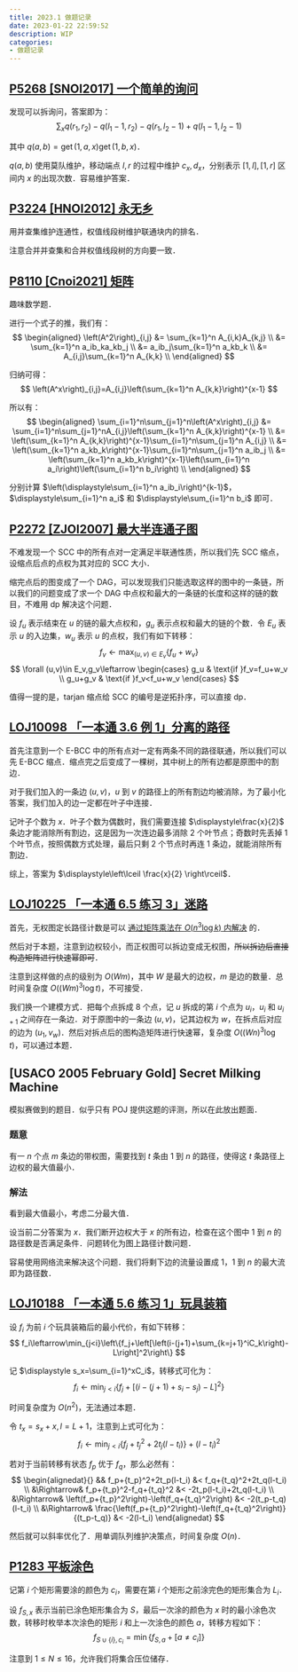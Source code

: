 ```yaml
---
title: 2023.1 做题记录
date: 2023-01-22 22:59:52
description: WIP
categories:
- 做题记录
---
```

## [P5268 [SNOI2017] 一个简单的询问](https://www.luogu.com.cn/problem/P5268)
发现可以拆询问，答案即为：
$$
\displaystyle\sum_{x}q(r_1,r_2)-q(l_1-1,r_2)-q(r_1,l_2-1)+q(l_1-1,l_2-1)
$$

其中 $q(a,b)=\operatorname{get}(1,a,x)\operatorname{get}(1,b,x)$．

$q(a,b)$ 使用莫队维护，移动端点 $l,r$ 的过程中维护 $c_x,d_x$，分别表示 $[1,l],[1,r]$ 区间内 $x$ 的出现次数．容易维护答案．

## [P3224 [HNOI2012] 永无乡](https://www.luogu.com.cn/problem/P3224)
用并查集维护连通性，权值线段树维护联通块内的排名．

注意合并并查集和合并权值线段树的方向要一致．

## [P8110 [Cnoi2021] 矩阵](https://www.luogu.com.cn/problem/P8110)
趣味数学题．

进行一个式子的推，我们有：
$$
\begin{aligned}
\left(A^2\right)_{i,j}
&= \sum_{k=1}^n A_{i,k}A_{k,j} \\
&= \sum_{k=1}^n a_ib_ka_kb_j \\
&= a_ib_j\sum_{k=1}^n a_kb_k \\
&= A_{i,j}\sum_{k=1}^n A_{k,k} \\
\end{aligned}
$$

归纳可得：
$$
\left(A^x\right)_{i,j}=A_{i,j}\left(\sum_{k=1}^n A_{k,k}\right)^{x-1}
$$

所以有：
$$
\begin{aligned}
\sum_{i=1}^n\sum_{j=1}^n\left(A^x\right)_{i,j}
&= \sum_{i=1}^n\sum_{j=1}^nA_{i,j}\left(\sum_{k=1}^n A_{k,k}\right)^{x-1} \\
&= \left(\sum_{k=1}^n A_{k,k}\right)^{x-1}\sum_{i=1}^n\sum_{j=1}^n A_{i,j} \\
&= \left(\sum_{k=1}^n a_kb_k\right)^{x-1}\sum_{i=1}^n\sum_{j=1}^n a_ib_j \\
&= \left(\sum_{k=1}^n a_kb_k\right)^{x-1}\left(\sum_{i=1}^n a_i\right)\left(\sum_{i=1}^n b_i\right) \\
\end{aligned}
$$

分别计算 $\left(\displaystyle\sum_{i=1}^n a_ib_i\right)^{k-1}$，$\displaystyle\sum_{i=1}^n a_i$ 和 $\displaystyle\sum_{i=1}^n b_i$ 即可．

## [P2272 [ZJOI2007] 最大半连通子图](https://www.luogu.com.cn/problem/P2272)
不难发现一个 SCC 中的所有点对一定满足半联通性质，所以我们先 SCC 缩点，设缩点后点的点权为其对应的 SCC 大小．

缩完点后的图变成了一个 DAG，可以发现我们只能选取这样的图中的一条链，所以我们的问题变成了求一个 DAG 中点权和最大的一条链的长度和这样的链的数目，不难用 dp 解决这个问题．

设 $f_u$ 表示结束在 $u$ 的链的最大点权和，$g_u$ 表示点权和最大的链的个数．令 $E_u$ 表示 $u$ 的入边集，$w_u$ 表示 $u$ 的点权，我们有如下转移：
$$
f_v\leftarrow\max_{(u,v)\in E_v}\{f_u+w_v\}
$$
$$
\forall (u,v)\in E_v,g_v\leftarrow
\begin{cases}
g_u & \text{if }f_v=f_u+w_v \\
g_u+g_v & \text{if }f_v<f_u+w_v
\end{cases}
$$

值得一提的是，tarjan 缩点给 SCC 的编号是逆拓扑序，可以直接 dp．

## [LOJ10098 「一本通 3.6 例 1」分离的路径](https://loj.ac/p/10098)
首先注意到一个 E-BCC 中的所有点对一定有两条不同的路径联通，所以我们可以先 E-BCC 缩点．缩点完之后变成了一棵树，其中树上的所有边都是原图中的割边．

对于我们加入的一条边 $(u,v)$，$u$ 到 $v$ 的路径上的所有割边均被消除，为了最小化答案，我们加入的边一定都在叶子中连接．

记叶子个数为 $x$．叶子个数为偶数时，我们需要连接 $\displaystyle\frac{x}{2}$ 条边才能消除所有割边，这是因为一次连边最多消除 $2$ 个叶节点；奇数时先丢掉 $1$ 个叶节点，按照偶数方式处理，最后只剩 $2$ 个节点时再连 $1$ 条边，就能消除所有割边．

综上，答案为 $\displaystyle\left\lceil \frac{x}{2} \right\rceil$．

## [LOJ10225 「一本通 6.5 练习 3」迷路](https://loj.ac/p/10225)
首先，无权图定长路径计数是可以 [通过矩阵乘法在 $O(n^3\log k)$ 内解决](https://oi-wiki.org/math/linear-algebra/matrix/#%E5%AE%9A%E9%95%BF%E8%B7%AF%E5%BE%84%E7%BB%9F%E8%AE%A1) 的．

然后对于本题，注意到边权较小，而正权图可以拆边变成无权图，~~所以拆边后直接构造矩阵进行快速幂即可~~．

注意到这样做的点的级别为 $O(Wm)$，其中 $W$ 是最大的边权，$m$ 是边的数量．总时间复杂度 $O((Wm)^3\log t)$，不可接受．

我们换一个建模方式．把每个点拆成 $8$ 个点，记  $u$ 拆成的第 $i$ 个点为 $u_i$，$u_i$ 和 $u_{i+1}$ 之间存在一条边．对于原图中的一条边 $(u,v)$，记其边权为 $w$，在拆点后对应的边为 $(u_1,v_w)$．然后对拆点后的图构造矩阵进行快速幂，复杂度 $O((Wn)^3\log t)$，可以通过本题．

## [USACO 2005 February Gold] Secret Milking Machine
模拟赛做到的题目．似乎只有 POJ 提供这题的评测，所以在此放出题面．
### 题意
有一 $n$ 个点 $m$ 条边的带权图，需要找到 $t$ 条由 $1$ 到 $n$ 的路径，使得这 $t$ 条路径上边权的最大值最小．
### 解法
看到最大值最小，考虑二分最大值．

设当前二分答案为 $x$．我们断开边权大于 $x$ 的所有边，检查在这个图中 $1$ 到 $n$ 的路径数是否满足条件．问题转化为图上路径计数问题．

容易使用网络流来解决这个问题．我们将剩下边的流量设置成 $1$，$1$ 到 $n$ 的最大流即为路径数．

## [LOJ10188 「一本通 5.6 练习 1」玩具装箱](https://loj.ac/p/10188)
设 $f_i$ 为前 $i$ 个玩具装箱后的最小代价，有如下转移：
$$
f_i\leftarrow\min_{j<i}\left\{f_j+\left[\left(i-(j+1)+\sum_{k=j+1}^iC_k\right)-L\right]^2\right\}
$$

记 $\displaystyle s_x=\sum_{i=1}^xC_i$，转移式可化为：
$$
f_i\leftarrow\min_{j<i}\left\{f_j+\left[\left(i-(j+1)+s_i-s_j\right)-L\right]^2\right\}
$$

时间复杂度为 $O\left(n^2\right)$，无法通过本题．

令 $t_x=s_x+x,l=L+1$，注意到上式可化为：
$$
f_i\leftarrow\min_{j<i}\left\{f_j+{t_j}^2+2t_j(l-t_i)\right\}+(l-t_i)^2
$$

若对于当前转移有状态 $f_p$ 优于 $f_q$，那么必然有：
$$
\begin{alignedat}{}
&& f_p+{t_p}^2+2t_p(l-t_i) &< f_q+{t_q}^2+2t_q(l-t_i) \\
&\Rightarrow& f_p+{t_p}^2-f_q+{t_q}^2 &< -2t_p(l-t_i)+2t_q(l-t_i) \\
&\Rightarrow& \left(f_p+{t_p}^2\right)-\left(f_q+{t_q}^2\right) &< -2(t_p-t_q)(l-t_i) \\
&\Rightarrow& \frac{\left(f_p+{t_p}^2\right)-\left(f_q+{t_q}^2\right)}{(t_p-t_q)} &< -2(l-t_i)
\end{alignedat}
$$

然后就可以斜率优化了．用单调队列维护决策点，时间复杂度 $O(n)$．

## [P1283 平板涂色](https://www.luogu.com.cn/problem/P1283)
记第 $i$ 个矩形需要涂的颜色为 $c_i$，需要在第 $i$ 个矩形之前涂完色的矩形集合为 $L_i$．

设 $f_{S,x}$ 表示当前已涂色矩形集合为 $S$，最后一次涂的颜色为 $x$ 时的最小涂色次数，转移时枚举本次涂色的矩形 $i$ 和上一次涂色的颜色 $a$，转移方程如下：
$$
f_{S\cup\{i\},c_i}=\min\{f_{S,a}+[a\not=c_i]\}
$$

注意到 $1\le N\le 16$，允许我们将集合压位储存．
